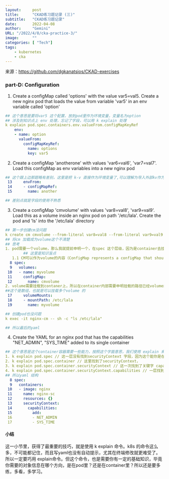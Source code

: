 ```yaml
---
layout:     post 
title:      "CKAD练习题记录 (三)"
subtitle:   "CKAD练习题记录"
date:       2022-04-08
author:     "Gemini"
URL: "/2022/4/8/cka-practice-3/"
image:      ""
categories: [ "Tech"]
tags:
    - kubernetes
    - cka
---
```


来源：https://github.com/dgkanatsios/CKAD-exercises

### **part-D: Configuration**

1. Create a configMap called 'options' with the value var5=val5. Create a new nginx pod that loads the value from variable 'var5' in an env variable called 'option'

```yaml
## 这个意思是要将var5 这个配置，放到pod里作为环境变量，变量名为option
## 涉及到知识点上 env 处理，忘记了字段，可以用 k explain 处理
k explain pod.spec.containers.env.valueFrom.configMapKeyRef
    env:
    - name: option
      valueFrom:
        configMapKeyRef:
          name: options
          key: var5


```

2. Create a configMap 'anotherone' with values 'var6=val6', 'var7=val7'. Load this configMap as env variables into a new nginx pod

```yaml
## 这个跟上边那题略有差别，这里是把 k-v 直接作为环境变量了,可以理解为导入外部kv作为pod的环境变量，而上边是指定某一个key 的值
 13     envFrom:
 14     - configMapRef:
 15       name: another

## 差别点就是字段的使用不熟悉
```

3. Create a configMap 'cmvolume' with values 'var8=val8', 'var9=val9'. Load this as a volume inside an nginx pod on path '/etc/lala'. Create the pod and 'ls' into the '/etc/lala' directory

```yaml
## 第一步创建cm没问题
k create cm cmvolume --from-literal var8=val8 --from-literal var9=val9
## 将cm 加载成为volume这个不清楚
## 思考
1. pod需要一个volume，那么我就提前申明一个，在spec 这个层级，因为是container去挂载volume
		## 这里是知识盲点
   1.1 CM可以作为volume的内容（ConfigMap represents a configMap that should populate this volume）
  8 spec:
  9   volumes:
 10   - name: myvolume
 11     configMap:
 12       name: cmvolume
2. volume需要挂载到contaner上，所以在container内部需要申明挂载的路径已经volume的名字
##这个是数组，也就是可以挂载多个volume 的
 17     volumeMounts:
 18     - mountPath: /etc/lala
 19       name: myvolume

## 创建pod也没问题
k exec -it nginx-cm -- sh -c "ls /etc/lala"

## 所以最后的yaml
```

4. Create the YAML for an nginx pod that has the capabilities "NET_ADMIN", "SYS_TIME" added to its single container

```yaml
## 这个意思是这个container容器需要一些能力，按照这个字面意思，我们使用 explain 来分析
1. k explain pod.spec // 这一层没有找到securityContext 字段，因为这个能你是在container 里
2. k explain pod.spec.container // 这里找到了securityContext，
3. k explain pod.spec.container.securityContext // 这一次找到了关键字 capabilities
4. k explain pod.spec.container.securityContext.capabilities // 一层找到了需要的关键字段 add
## 所以yaml 结构
  8 spec:
  9   containers:
 10   - image: nginx
 11     name: nginx-sc
 12     resources: {}
 13     securityContext:
 14       capabilities:
 15         add:
 16         - NET_ADMIN
 17         - SYS_TIME

```

#### 小结

这一小节里，获得了最重要的技巧，就是使用 k explain 命令。k8s 的命令这么多，不可能都记住，而且写yaml也没有自动提示，尤其在终端修改就更难受了。所以一定要巧用 explain命令。但这个命令，也是需要你有一定的基础知识，毕竟你需要的对象信息在哪个方向，是在pod里？还是在container里？所以还是要多练，多看，多学习。